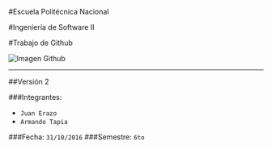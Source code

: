 #Escuela Politécnica Nacional

#Ingeniería de Software II

#Trabajo de Github

![Imagen Github](https://www.codejobs.biz/www/lib/files/images/c53ced31f785a18.jpg)

---

##Versión 2

###Integrantes:
- `Juan Erazo`
- `Armando Tapia`

###Fecha: `31/10/2016`
###Semestre: `6to`



